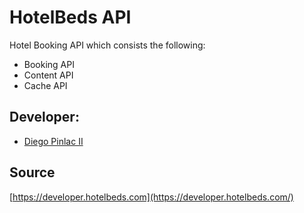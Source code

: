 # HotelBeds API
Hotel Booking API which consists the following:
* Booking API
* Content API
* Cache API

## Developer:
* [Diego Pinlac II](https://diegopinlac.com/)

## Source
[https://developer.hotelbeds.com](https://developer.hotelbeds.com/)
